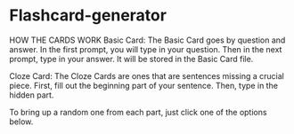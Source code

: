 # Flashcard-generator

HOW THE CARDS WORK
Basic Card: The Basic Card goes by question and answer. In the first prompt, you will type in your question. 
Then in the next prompt, type in your answer. It will be stored in the Basic Card file.

Cloze Card: The Cloze Cards are ones that are sentences missing a crucial piece. First, fill out the beginning part of your sentence.
Then, type in the hidden part.

To bring up a random one from each part, just click one of the options below.
